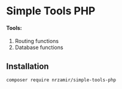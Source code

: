 # Simple Tools PHP

#### Tools:

1. Routing functions
2. Database functions

## Installation

```bash
composer require nrzamir/simple-tools-php
```
